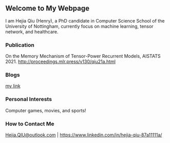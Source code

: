 ## Welcome to My Webpage

I am Hejia Qiu (Henry), a PhD candidate in Computer Science School of the University of Nottingham, currently focus on machine learning, tensor network, and healthcare.

### Publication

On the Memory Mechanism of Tensor-Power Recurrent Models, AISTATS 2021.
http://proceedings.mlr.press/v130/qiu21a.html

### Blogs
[my link](file://README.md)

### Personal Interests

Computer games, movies, and sports!

### How to Contact Me

Hejia.QIU@outlook.com | https://www.linkedin.com/in/hejia-qiu-87a11111a/

